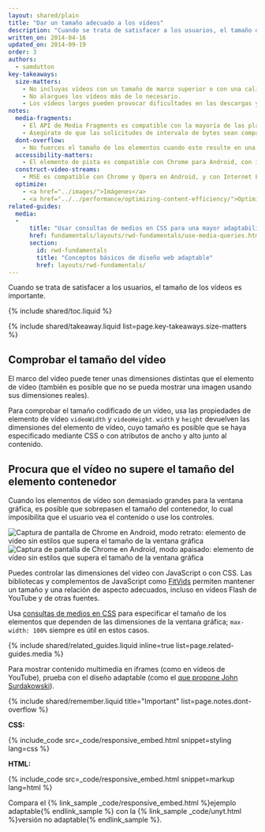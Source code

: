 ```yaml
---
layout: shared/plain
title: "Dar un tamaño adecuado a los vídeos"
description: "Cuando se trata de satisfacer a los usuarios, el tamaño de los vídeos es importante."
written_on: 2014-04-16
updated_on: 2014-09-19
order: 3
authors:
  - samdutton
key-takeaways:
  size-matters:
    - No incluyas vídeos con un tamaño de marco superior o con una calidad mayor que los que admite la plataforma.
    - No alargues los vídeos más de lo necesario.
    - Los vídeos largos pueden provocar dificultades en las descargas y en las búsquedas; algunos navegadores tienen que esperar a que el vídeo se descargue antes de iniciar la reproducción.
notes:
  media-fragments:
    - El API de Media Fragments es compatible con la mayoría de las plataformas, pero no con iOS.
    - Asegúrate de que las solicitudes de intervalo de bytes sean compatibles con tu servidor. Las solicitudes de intervalo se habilitan de manera predeterminada en la mayoría de los servidores, pero algunos servicios de alojamiento pueden inhabilitarlas.
  dont-overflow:
    - No fuerces el tamaño de los elementos cuando este resulte en una relación de aspecto distinta a la del vídeo original. Los elementos achatados o estirados no quedan bien.
  accessibility-matters:
    - El elemento de pista es compatible con Chrome para Android, con iOS Safari y con todos los navegadores actuales de ordenador, excepto con Firefox (consulta <a href="http://caniuse.com/track" title="Estado de compatibilidad del elemento de pista">caniuse.com/track</a>). También hay varios Polyfill disponibles. Recomendamos <a href='//www.delphiki.com/html5/playr/' title='Polyfill de elemento de pista de Playr'>Playr</a> o <a href='//captionatorjs.com/' title='Pista de Captionator'>Captionator</a>.
  construct-video-streams:
    - MSE es compatible con Chrome y Opera en Android, y con Internet Explorer 11 y Chrome en ordenador. También está previsto que sea compatible con la <a href='http://wiki.mozilla.org/Platform/MediaSourceExtensions' title='cronología de implementación de Firefox Media Source Extensions'>Firefox</a>.
  optimize:
    - <a href="../images/">Imágenes</a>
    - <a href="../../performance/optimizing-content-efficiency/">Optimizar la eficacia del contenido</a>
related-guides:
  media:
  -
      title: "Usar consultas de medios en CSS para una mayor adaptabilidad"
      href: fundamentals/layouts/rwd-fundamentals/use-media-queries.html
      section:
        id: rwd-fundamentals
        title: "Conceptos básicos de diseño web adaptable"
        href: layouts/rwd-fundamentals/
---
```


<p class="intro">
  Cuando se trata de satisfacer a los usuarios, el tamaño de los vídeos es importante.
</p>

{% include shared/toc.liquid %}

{% include shared/takeaway.liquid list=page.key-takeaways.size-matters %}


## Comprobar el tamaño del vídeo

El marco del vídeo puede tener unas dimensiones distintas que el elemento de vídeo (también es posible que no se pueda mostrar una imagen usando sus dimensiones reales).

Para comprobar el tamaño codificado de un vídeo, usa las propiedades de elemento de vídeo `videoWidth` y `videoHeight`. `width` y `height` devuelven las dimensiones del elemento de vídeo, cuyo tamaño es posible que se haya especificado mediante CSS o con atributos de ancho y alto junto al contenido.

## Procura que el vídeo no supere el tamaño del elemento contenedor

Cuando los elementos de vídeo son demasiado grandes para la ventana gráfica, es posible que sobrepasen el tamaño del contenedor, lo cual imposibilita que el usuario vea el contenido o use
los controles.

<div class="mdl-grid">
  <img class="mdl-cell mdl-cell--6--col" alt="Captura de pantalla de Chrome en Android, modo retrato: elemento de vídeo sin estilos que supera el tamaño de la ventana gráfica" src="images/Chrome-Android-portrait-video-unstyled.png">
    <img class="mdl-cell mdl-cell--6--col" alt="Captura de pantalla de Chrome en Android, modo apaisado: elemento de vídeo sin estilos que supera el tamaño de la ventana gráfica" src="images/Chrome-Android-landscape-video-unstyled.png">
</div>

Puedes controlar las dimensiones del vídeo con JavaScript o con CSS. Las bibliotecas y complementos de JavaScript como [FitVids](//fitvidsjs.com/) permiten mantener un tamaño y una relación de aspecto adecuados, incluso en vídeos Flash de YouTube y de otras fuentes.

Usa [consultas de medios en CSS](../../layouts/rwd-fundamentals/#use-css-media-queries-for-responsiveness) para especificar el tamaño de los elementos que dependen de las dimensiones de la ventana gráfica; `max-width: 100%` siempre es útil en estos casos.

{% include shared/related_guides.liquid inline=true list=page.related-guides.media %}

Para mostrar contenido multimedia en iframes (como en vídeos de YouTube), prueba con el diseño adaptable (como el [que propone John Surdakowski](//avexdesigns.com/responsive-youtube-embed/)).

{% include shared/remember.liquid title="Important" list=page.notes.dont-overflow %}

**CSS:**

{% include_code src=_code/responsive_embed.html snippet=styling lang=css %}

**HTML:**

{% include_code src=_code/responsive_embed.html snippet=markup lang=html %}

Compara el {% link_sample _code/responsive_embed.html %}ejemplo adaptable{% endlink_sample %} con la {% link_sample _code/unyt.html %}versión no adaptable{% endlink_sample %}.




